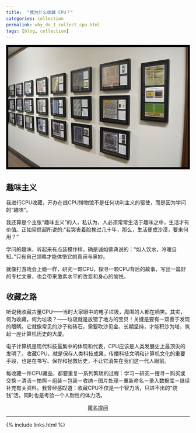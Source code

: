 ```yaml
---
title:  "我为什么收藏 CPU？"
categories: collection
permalink: why_do_I_collect_cpu.html
tags: [blog, collection]
---
```


![](/images/blogs/Museum-5-Framed.jpg)

## 趣味主义

我进行CPU收藏，开办在线CPU博物馆不是任何功利主义的驱使，而是因为学问的“趣味”。

我还算是个主张“趣味主义”的人，私认为，人必须常常生活于趣味之中，生活才有价值。正如梁启超所说的:“若哭丧着脸挨过几十年，那么，生活便成沙漠，要来何用？”

学问的趣味，听起来有点装模作样，确是诚如佛典说的：“如人饮水，冷暖自知。”只有自己领略才能体悟它的真谛与奥妙。

就像打游戏会上瘾一样，研究一颗CPU，探寻一颗CPU背后的故事，写出一篇好的专栏文章，也会带来激素水平的改变和身心的愉悦。

## 收藏之路

听说我收藏古董CPU——当时大家眼中的电子垃圾，周围的人都在哂笑。其实，何为收藏，何为垃圾？——垃圾就是放错了地方的宝贝！关键是要有一双善于发现的眼睛。它就像常见的沙子和砖石，需要吹沙见金、长期坚持，才能积沙为塔，筑起一座计算机历史的大厦。

电子计算机是现代科技最集中的体现和代表，CPU应该是人类发展史上最顶尖的发明了。收藏CPU，就是保存人类科技成果，传播科技文明和计算机文化的重要手段，也是在书写、保存和拯救历史，不让它消失在我们这一代人眼前。

每收藏一件CPU藏品，都要重复一系列繁琐的过程：学习－研究－搜寻－购买或交换－清洁－拍照－组装－包装－收纳－图片处理－重新命名－录入数据库－继续补充有关资料。我曾经感叹道：收藏CPU不仅是一个智力活，只进不出的“烧钱”活，同时也是考验一个人耐性的体力活。


<div align="center">
<a href="{{site.feedback_link}}" class="btn btn-primary"><i class="fa fa-comment-o"></i> 匿名提问</a>
</div>

---------

{% include links.html %}
